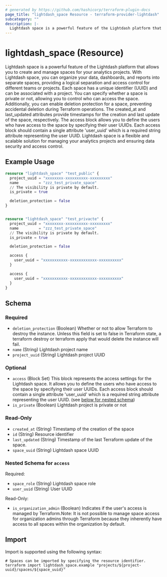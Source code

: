 ```yaml
---
# generated by https://github.com/hashicorp/terraform-plugin-docs
page_title: "lightdash_space Resource - terraform-provider-lightdash"
subcategory: ""
description: |-
  Lightdash space is a powerful feature of the Lightdash platform that allows you to create and manage spaces for your analytics projects. With Lightdash space, you can organize your data, dashboards, and reports into separate spaces, providing a logical separation and access control for different teams or projects. Each space has a unique identifier (UUID) and can be associated with a project. You can specify whether a space is private or not, allowing you to control who can access the space. Additionally, you can enable deletion protection for a space, preventing accidental deletion during Terraform operations. The created_at and last_updated attributes provide timestamps for the creation and last update of the space, respectively. The access block allows you to define the users who have access to the space by specifying their user UUIDs. Each access block should contain a single attribute 'user_uuid' which is a required string attribute representing the user UUID. Lightdash space is a flexible and scalable solution for managing your analytics projects and ensuring data security and access control.
---
```


# lightdash_space (Resource)

Lightdash space is a powerful feature of the Lightdash platform that allows you to create and manage spaces for your analytics projects. With Lightdash space, you can organize your data, dashboards, and reports into separate spaces, providing a logical separation and access control for different teams or projects. Each space has a unique identifier (UUID) and can be associated with a project. You can specify whether a space is private or not, allowing you to control who can access the space. Additionally, you can enable deletion protection for a space, preventing accidental deletion during Terraform operations. The created_at and last_updated attributes provide timestamps for the creation and last update of the space, respectively. The access block allows you to define the users who have access to the space by specifying their user UUIDs. Each access block should contain a single attribute 'user_uuid' which is a required string attribute representing the user UUID. Lightdash space is a flexible and scalable solution for managing your analytics projects and ensuring data security and access control.

## Example Usage

```terraform
resource "lightdash_space" "test_public" {
  project_uuid = "xxxxxxxx-xxxxxxxxxx-xxxxxxxxx"
  name         = "zzz_test_private_space"
  // The visibility is private by default.
  is_private = true

  deletion_protection = false
}


resource "lightdash_space" "test_privacte" {
  project_uuid = "xxxxxxxx-xxxxxxxxxx-xxxxxxxxx"
  name         = "zzz_test_private_space"
  // The visibility is private by default.
  is_private = true

  deletion_protection = false

  access {
    user_uuid = "xxxxxxxxxxx-xxxxxxxxxxxx-xxxxxxxxxx"
  }

  access {
    user_uuid = "xxxxxxxxxxx-xxxxxxxxxxxx-xxxxxxxxxx"
  }
}
```

<!-- schema generated by tfplugindocs -->
## Schema

### Required

- `deletion_protection` (Boolean) Whether or not to allow Terraform to destroy the instance. Unless this field is set to false in Terraform state, a terraform destroy or terraform apply that would delete the instance will fail.
- `name` (String) Lightdash project name
- `project_uuid` (String) Lightdash project UUID

### Optional

- `access` (Block Set) This block represents the access settings for the Lightdash space. It allows you to define the users who have access to the space by specifying their user UUIDs. Each access block should contain a single attribute 'user_uuid' which is a required string attribute representing the user UUID. (see [below for nested schema](#nestedblock--access))
- `is_private` (Boolean) Lightdash project is private or not

### Read-Only

- `created_at` (String) Timestamp of the creation of the space
- `id` (String) Resource identifier
- `last_updated` (String) Timestamp of the last Terraform update of the space.
- `space_uuid` (String) Lightdash space UUID

<a id="nestedblock--access"></a>
### Nested Schema for `access`

Required:

- `space_role` (String) Lightdash space role
- `user_uuid` (String) User UUID

Read-Only:

- `is_organization_admin` (Boolean) Indicates if the user's access is managed by Terraform.Note: It is not possible to manage space access for organization admins through Terraform because they inherently have access to all spaces within the organization by default.

## Import

Import is supported using the following syntax:

```shell
# Spaces can be imported by specifying the resource identifier.
terraform import lightdash_space.example "projects/${project-uuid}/spaces/${space_uuid}"
```
